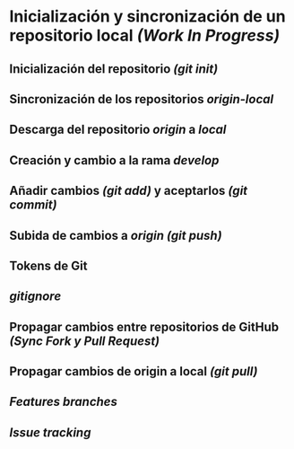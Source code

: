 # Inicialización y sincronización de un repositorio local *(Work In Progress)*

## Inicialización del repositorio *(git init)*

## Sincronización de los repositorios *origin-local*

## Descarga del repositorio *origin* a *local*

## Creación y cambio a la rama *develop*

## Añadir cambios *(git add)* y aceptarlos *(git commit)*

## Subida de cambios a *origin (git push)*

## Tokens de Git

## *gitignore*

## Propagar cambios entre repositorios de GitHub *(Sync Fork y Pull Request)*

## Propagar cambios de origin a local *(git pull)*

## *Features branches*

## *Issue tracking*